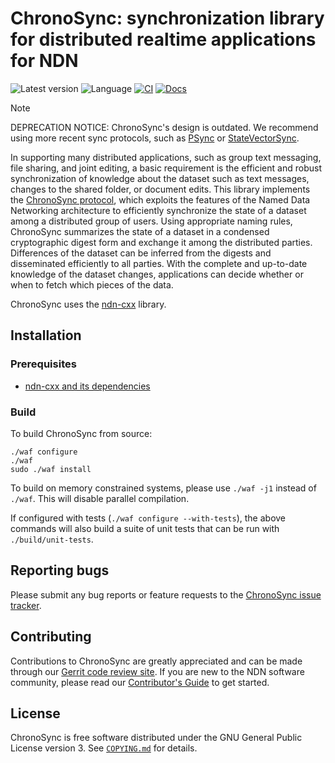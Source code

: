 # ChronoSync: synchronization library for distributed realtime applications for NDN

![Latest version](https://img.shields.io/github/v/tag/named-data/ChronoSync?label=Latest%20version)
![Language](https://img.shields.io/badge/C%2B%2B-17-blue)
[![CI](https://github.com/named-data/ChronoSync/actions/workflows/ci.yml/badge.svg)](https://github.com/named-data/ChronoSync/actions/workflows/ci.yml)
[![Docs](https://github.com/named-data/ChronoSync/actions/workflows/docs.yml/badge.svg)](https://github.com/named-data/ChronoSync/actions/workflows/docs.yml)

> [!NOTE]
> DEPRECATION NOTICE: ChronoSync's design is outdated. We recommend using more recent
> sync protocols, such as [PSync](https://docs.named-data.net/PSync/)
> or [StateVectorSync](https://named-data.github.io/StateVectorSync/).

In supporting many distributed applications, such as group text messaging, file sharing,
and joint editing, a basic requirement is the efficient and robust synchronization of
knowledge about the dataset such as text messages, changes to the shared folder, or
document edits.  This library implements the
[ChronoSync protocol](https://named-data.net/wp-content/uploads/2014/03/chronosync-icnp2013.pdf),
which exploits the features of the Named Data Networking architecture to efficiently
synchronize the state of a dataset among a distributed group of users.  Using appropriate
naming rules, ChronoSync summarizes the state of a dataset in a condensed cryptographic
digest form and exchange it among the distributed parties.  Differences of the dataset can
be inferred from the digests and disseminated efficiently to all parties.  With the
complete and up-to-date knowledge of the dataset changes, applications can decide whether
or when to fetch which pieces of the data.

ChronoSync uses the [ndn-cxx](https://github.com/named-data/ndn-cxx) library.

## Installation

### Prerequisites

* [ndn-cxx and its dependencies](https://docs.named-data.net/ndn-cxx/current/INSTALL.html)

### Build

To build ChronoSync from source:

    ./waf configure
    ./waf
    sudo ./waf install

To build on memory constrained systems, please use `./waf -j1` instead of `./waf`. This
will disable parallel compilation.

If configured with tests (`./waf configure --with-tests`), the above commands will also
build a suite of unit tests that can be run with `./build/unit-tests`.

## Reporting bugs

Please submit any bug reports or feature requests to the
[ChronoSync issue tracker](https://redmine.named-data.net/projects/chronosync/issues).

## Contributing

Contributions to ChronoSync are greatly appreciated and can be made through our
[Gerrit code review site](https://gerrit.named-data.net/).
If you are new to the NDN software community, please read our [Contributor's Guide](
https://github.com/named-data/.github/blob/main/CONTRIBUTING.md) to get started.

## License

ChronoSync is free software distributed under the GNU General Public License version 3.
See [`COPYING.md`](COPYING.md) for details.
